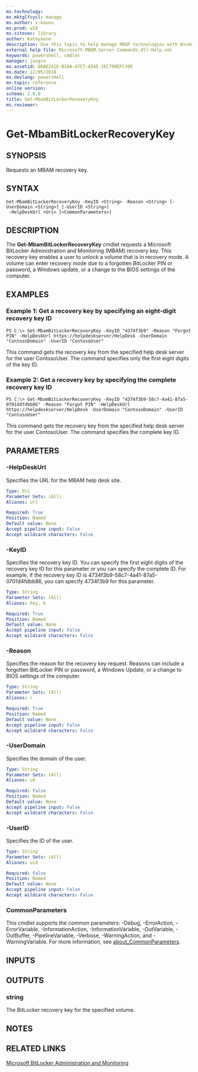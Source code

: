 ```yaml
---
ms.technology: 
ms.mktglfcycl: manage
ms.author: v-kaunu
ms.prod: w10
ms.sitesec: library
author: Kateyanne
description: Use this topic to help manage MDOP technologies with Windows PowerShell.
external help file: Microsoft.MBAM.Server.Commands.dll-Help.xml
keywords: powershell, cmdlet
manager: jasgro 
ms.assetid: D8AE241E-B16A-47C7-A56E-2EC798EFC39E
ms.date: 12/05/2016
ms.devlang: powershell
ms.topic: reference
online version: 
schema: 2.0.0
title: Get-MbamBitLockerRecoveryKey
ms.reviewer:
---
```


# Get-MbamBitLockerRecoveryKey

## SYNOPSIS
Requests an MBAM recovery key.

## SYNTAX

```
Get-MbamBitLockerRecoveryKey -KeyID <String> -Reason <String> [-UserDomain <String>] [-UserID <String>]
 -HelpDeskUrl <Uri> [<CommonParameters>]
```

## DESCRIPTION
The **Get-MbamBitLockerRecoveryKey** cmdlet requests a Microsoft BitLocker Administration and Monitoring (MBAM) recovery key.
This recovery key enables a user to unlock a volume that is in recovery mode.
A volume can enter recovery mode due to a forgotten BitLocker PIN or password, a Windows update, or a change to the BIOS settings of the computer.

## EXAMPLES

### Example 1: Get a recovery key by specifying an eight-digit recovery key ID
```
PS C:\> Get-MbamBitLockerRecoveryKey -KeyID "4374f3b9" -Reason "Forgot PIN" -HelpDeskUrl https://helpdeskserver/HelpDesk -UserDomain "ContosoDomain" -UserID "ContosoUser"
```

This command gets the recovery key from the specified help desk server for the user ContosoUser.
The command specifies only the first eight digits of the key ID.

### Example 2: Get a recovery key by specifying the complete recovery key ID
```
PS C:\> Get-MbamBitLockerRecoveryKey -KeyID "4374f3b9-58c7-4a41-87a5-0701d4fdbb86" -Reason "Forgot PIN" -HelpDeskUrl https://helpdeskserver/HelpDesk -UserDomain "ContosoDomain" -UserID "ContosoUser"
```

This command gets the recovery key from the specified help desk server for the user ContosoUser.
The command specifies the complete key ID.

## PARAMETERS

### -HelpDeskUrl
Specifies the URL for the MBAM help desk site.

```yaml
Type: Uri
Parameter Sets: (All)
Aliases: url

Required: True
Position: Named
Default value: None
Accept pipeline input: False
Accept wildcard characters: False
```

### -KeyID
Specifies the recovery key ID.
You can specify the first eight digits of the recovery key ID for this parameter or you can specify the complete ID.
For example, if the recovery key ID is 4734f3b9-58c7-4a41-87a5-0701d4fdbb86, you can specify 4734f3b9 for this parameter.

```yaml
Type: String
Parameter Sets: (All)
Aliases: key, k

Required: True
Position: Named
Default value: None
Accept pipeline input: False
Accept wildcard characters: False
```

### -Reason
Specifies the reason for the recovery key request.
Reasons can include a forgotten BitLocker PIN or password, a Windows Update, or a change to BIOS settings of the computer.

```yaml
Type: String
Parameter Sets: (All)
Aliases: r

Required: True
Position: Named
Default value: None
Accept pipeline input: False
Accept wildcard characters: False
```

### -UserDomain
Specifies the domain of the user.

```yaml
Type: String
Parameter Sets: (All)
Aliases: ud

Required: False
Position: Named
Default value: None
Accept pipeline input: False
Accept wildcard characters: False
```

### -UserID
Specifies the ID of the user.

```yaml
Type: String
Parameter Sets: (All)
Aliases: uid

Required: False
Position: Named
Default value: None
Accept pipeline input: False
Accept wildcard characters: False
```

### CommonParameters
This cmdlet supports the common parameters: -Debug, -ErrorAction, -ErrorVariable, -InformationAction, -InformationVariable, -OutVariable, -OutBuffer, -PipelineVariable, -Verbose, -WarningAction, and -WarningVariable. For more information, see [about_CommonParameters](http://go.microsoft.com/fwlink/?LinkID=113216).

## INPUTS

## OUTPUTS

### string
The BitLocker recovery key for the specified volume.

## NOTES

## RELATED LINKS

[Microsoft BitLocker Administration and Monitoring](index.md)



